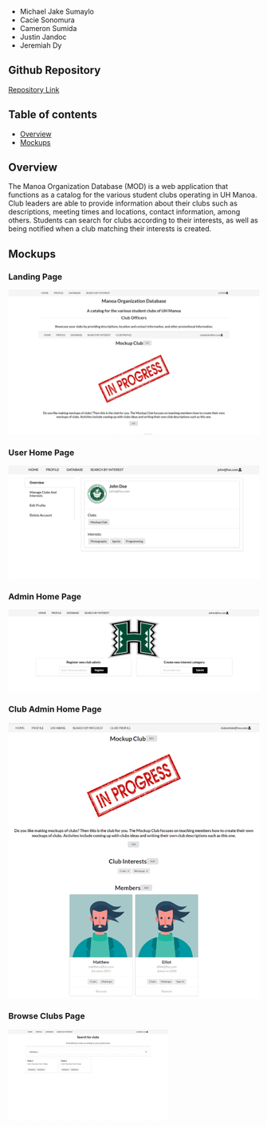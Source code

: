 * Michael Jake Sumaylo
* Cacie Sonomura
* Cameron Sumida
* Justin Jandoc
* Jeremiah Dy

## Github Repository
[Repository Link](https://github.com/manoa-organization-database/manoa-organization-database)

## Table of contents

* [Overview](#overview)
* [Mockups](#mockups)

## Overview

The Manoa Organization Database (MOD) is a web application that functions as a catalog for the various student clubs operating in UH Manoa. Club leaders are able to provide information about their clubs such as descriptions, meeting times and locations, contact information, among others. Students can search for clubs according to their interests, as well as being notified when a club matching their interests is created. 

## Mockups

### Landing Page
![](doc/landing-page.PNG)

### User Home Page

![](doc/user-home-page-mockup.png)

### Admin Home Page

![](doc/admin-home-page-mockup.png)

### Club Admin Home Page

![](doc/club-admin-home-page.png)

### Browse Clubs Page

![](doc/browse-clubs-page-mockup.png)
